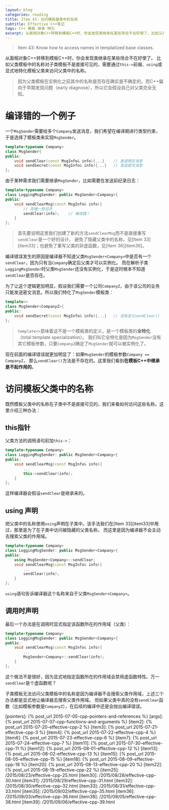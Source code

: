 ```yaml
---
layout: blog
categories: reading
title: Item 43：访问模板基类中的名称
subtitle: Effective C++笔记
tags: C++ 模板 继承 特化
excerpt: 从面相对象C++转移到模板C++时，你会发现类继承在某些场合不在好使了。比如父类模板中的名称对子类模板不是直接可见的，需要通过this->前缀、using或显式地特化模板父类来访问父类中的名称。
---
```


> Item 43: Know how to access names in templatized base classes.

从面相对象C++转移到模板C++时，你会发现类继承在某些场合不在好使了。
比如父类模板中的名称对子类模板不是直接可见的，需要通过`this->`前缀、`using`或显式地特化模板父类来访问父类中的名称。

> 因为父类模板在实例化之前其中的名称是否存在确实是不确定的，而C++偏向于早期发现问题（early diagnose），所以它会假设自己对父类完全无知。

<!--more-->

# 编译错的一个例子

一个`MsgSender`需要给多个`Company`发送消息，我们希望在编译期进行类型约束，于是选择了模板类来实现`MsgSender`。

```cpp
template<typename Company>
class MsgSender{
public:
    void sendClear(const MsgInfo& info){...}    // 发送明文消息
    void sendSecret(const MsgInfo& info){...}   // 发送密文消息
};
```

由于某种需求我们需要继承`MsgSender`，比如需要在发送前纪录日志：

```cpp
template<typename Company>
class LoggingMsgSender: public MsgSender<Company>{
public:
    void sendClearMsg(const MsgInfo& info){
        // 存储一些日志
        sendClear(info);    // 编译错！
    }
};
```

> 首先要说明这里我们创建了新的方法`sendClearMsg`而不是直接重写`sendClear`是一个好的设计，
> 避免了隐藏父类中的名称，见[Item 33][item33]；也避免了重写父类的非虚函数，见[Item 36][item36]。

编译错误发生的原因是编译器不知道父类`MsgSender<Company>`中是否有一个`sendClear`，因为只有当`Company`确定后父类才可以实例化。
而在解析子类`LoggingMsgSender`时父类`MsgSender`还没有实例化，于是这时根本不知道`sendClear`是否存在。

为了让这个逻辑更加明显，假设我们需要一个公司`CompanyZ`，由于该公司的业务只能发送密文消息。所以我们特化了`MsgSender`模板类：

```cpp
template<>
class MsgSender<CompanyZ>{
public:
    void sendSecret(const MsgInfo& info){...}   // 没有定义sendClear()
};
```

> `template<>`意味着这不是一个模板类的定义，是一个模板类的**全特化**（total template specialization）。
> 我们叫它全特化是因为`MsgSender`没有其它模板参数，只要`CompanyZ`确定了`MsgSender`就可以被实例化了。

现在前面的编译错误就更加明显了：如果`MsgSender`的模板参数`Company == CompanyZ`，
那么`sendClear()`方法是不存在的。这里我们看到**在模板C++中继承是不起作用的**。

# 访问模板父类中的名称

既然模板父类中的名称在子类中不是直接可见的，我们来看如何访问这些名称。这里介绍三种办法：

## this指针

父类方法的调用语句前加`this->`：

```cpp
template<typename Company>
class LoggingMsgSender: public MsgSender<Company>{
public:
    void sendClearMsg(const MsgInfo& info){
        ...
        this->sendClear(info);
    }
};
```

这样编译器会假设`sendClear`是继承来的。

## using 声明

把父类中的名称使用`using`声明在子类中。该手法我们在[Item 33][item33]中用过，那里是为了在子类中访问被隐藏的父类名称，
而这里是因为编译器不会主动去搜索父类的作用域。

```cpp
template<typename Company>
class LoggingMsgSender: public MsgSender<Company>{
public:
    using MsgSender<Company>::sendClear;  
    void sendClearMsg(const MsgInfo& info){
        ...
        sendClear(info);
    }
};
```

`using`语句告诉编译器这个名称来自于父类`MsgSender<Company>`。

## 调用时声明

最后一个办法是在调用时显式指定该函数所在的作用域（父类）：

```cpp
template<typename Company>
class LoggingMsgSender: public MsgSender<Company>{
public:
    void sendClearMsg(const MsgInfo& info){
        ...
        MsgSender<Company>::sendClear(info);
    }
};
```

这个做法不是很好，因为显式地指定函数所在的作用域会禁用虚函数特性。万一`sendClear`是个虚函数呢？

子类模板无法访问父类模板中的名称是因为编译器不会搜索父类作用域，上述三个办法都是显式地让编译器去搜索父类作用域。
但如果父类中真的没有`sendClear`函数（比如模板参数是`CompanyZ`），在后续的编译中还是会抛出编译错误。

[pointers]: {% post_url 2015-07-05-cpp-pointers-and-references %}
[args]: {% post_url 2015-07-07-cpp-functions-and-arguments %}
[item2]: {% post_url 2015-07-20-effective-cpp-2 %}
[item3]: {% post_url 2015-07-21-effective-cpp-3 %}
[item4]: {% post_url 2015-07-22-effective-cpp-4 %}
[item6]: {% post_url 2015-07-23-effective-cpp-6 %}
[item7]: {% post_url 2015-07-24-effective-cpp-7 %}
[item11]: {% post_url 2015-07-30-effective-cpp-11 %}
[item12]: {% post_url 2015-08-01-effective-cpp-12 %}
[item13]: {% post_url 2015-08-02-effective-cpp-13 %}
[item15]: {% post_url 2015-08-05-effective-cpp-15 %}
[item18]: {% post_url 2015-08-09-effective-cpp-18 %}
[item20]: {% post_url 2015-08-13-effective-cpp-20 %}
[item22]: {% post_url 2015-08-19-effective-cpp-22 %}
[item25]: /2015/08/23/effective-cpp-25.html
[item30]: /2015/08/28/effective-cpp-30.html
[item31]: /2015/08/29/effective-cpp-31.html
[item32]: /2015/08/30/effective-cpp-32.html
[item33]: /2015/08/31/effective-cpp-33.html
[item35]: /2015/09/02/effective-cpp-35.html
[item36]: /2015/09/03/effective-cpp-36.html
[item38]: /2015/09/05/effective-cpp-38.html
[item39]: /2015/09/06/effective-cpp-39.html
